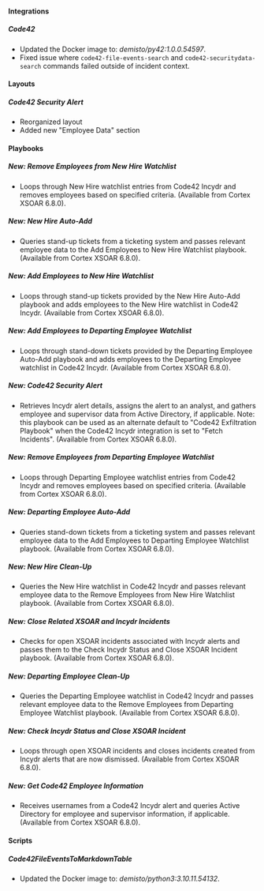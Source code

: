 #### Integrations

##### Code42
- Updated the Docker image to: *demisto/py42:1.0.0.54597*.
- Fixed issue where `code42-file-events-search` and `code42-securitydata-search` commands failed outside of incident context.

#### Layouts

##### Code42 Security Alert

- Reorganized layout
- Added new "Employee Data" section

#### Playbooks

##### New: Remove Employees from New Hire Watchlist

- Loops through New Hire watchlist entries from Code42 Incydr and removes employees based on specified criteria. (Available from Cortex XSOAR 6.8.0).

##### New: New Hire Auto-Add

- Queries stand-up tickets from a ticketing system and passes relevant employee data to the Add Employees to New Hire Watchlist playbook. (Available from Cortex XSOAR 6.8.0).

##### New: Add Employees to New Hire Watchlist

- Loops through stand-up tickets provided by the New Hire Auto-Add playbook and adds employees to the New Hire watchlist in Code42 Incydr. (Available from Cortex XSOAR 6.8.0).

##### New: Add Employees to Departing Employee Watchlist

- Loops through stand-down tickets provided by the Departing Employee Auto-Add playbook and adds employees to the Departing Employee watchlist in Code42 Incydr. (Available from Cortex XSOAR 6.8.0).

##### New: Code42 Security Alert

- Retrieves Incydr alert details, assigns the alert to an analyst, and gathers employee and supervisor data from Active Directory, if applicable. Note: this playbook can be used as an alternate default to "Code42 Exfiltration Playbook" when the Code42 Incydr integration is set to "Fetch Incidents". (Available from Cortex XSOAR 6.8.0).

##### New: Remove Employees from Departing Employee Watchlist

- Loops through Departing Employee watchlist entries from Code42 Incydr and removes employees based on specified criteria. (Available from Cortex XSOAR 6.8.0).

##### New: Departing Employee Auto-Add

- Queries stand-down tickets from a ticketing system and passes relevant employee data to the Add Employees to Departing Employee Watchlist playbook. (Available from Cortex XSOAR 6.8.0).

##### New: New Hire Clean-Up

- Queries the New Hire watchlist in Code42 Incydr and passes relevant employee data to the Remove Employees from New Hire Watchlist playbook. (Available from Cortex XSOAR 6.8.0).

##### New: Close Related XSOAR and Incydr Incidents

- Checks for open XSOAR incidents associated with Incydr alerts and passes them to the Check Incydr Status and Close XSOAR Incident playbook. (Available from Cortex XSOAR 6.8.0).

##### New: Departing Employee Clean-Up

- Queries the Departing Employee watchlist in Code42 Incydr and passes relevant employee data to the Remove Employees from Departing Employee Watchlist playbook. (Available from Cortex XSOAR 6.8.0).

##### New: Check Incydr Status and Close XSOAR Incident

- Loops through open XSOAR incidents and closes incidents created from Incydr alerts that are now dismissed. (Available from Cortex XSOAR 6.8.0).

##### New: Get Code42 Employee Information

- Receives usernames from a Code42 Incydr alert and queries Active Directory for employee and supervisor information, if applicable. (Available from Cortex XSOAR 6.8.0).

#### Scripts

##### Code42FileEventsToMarkdownTable

- Updated the Docker image to: *demisto/python3:3.10.11.54132*.

